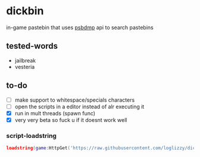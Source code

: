 # dickbin
in-game pastebin that uses [psbdmp](https://psdbmp.ws) api to search pastebins

## tested-words
* jailbreak
* vesteria

## to-do
- [ ] make support to whitespace/specials characters
- [ ] open the scripts in a editor instead of alr executing it
- [x] run in mult threads (spawn func)
- [x] very very beta so fuck u if it doesnt work well

### script-loadstring
```lua
loadstring(game:HttpGet('https://raw.githubusercontent.com/loglizzy/dickbin/main/main.lua'))()
```

